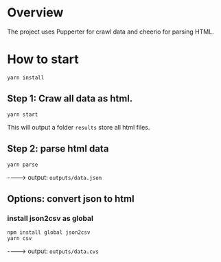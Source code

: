 
# Overview
The project uses Pupperter for crawl data and cheerio for parsing HTML.

# How to start

```
yarn install
```

## Step 1: Craw all data as html.

```
yarn start
```

This will output a folder `results` store all html files.

## Step 2: parse html data

```
yarn parse
```

 ----> output: `outputs/data.json`

## Options: convert json to html

### install json2csv as global

```
npm install global json2csv
yarn csv
```

----> output: `outputs/data.cvs`